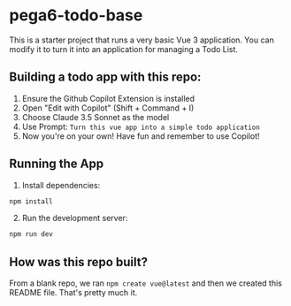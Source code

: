 # pega6-todo-base

This is a starter project that runs a very basic Vue 3 application.  You can modify it to turn it into an application for managing a Todo List.

## Building a todo app with this repo:

1. Ensure the Github Copilot Extension is installed
2. Open "Edit with Copilot" (Shift + Command + I)
3. Choose Claude 3.5 Sonnet as the model
4. Use Prompt: `Turn this vue app into a simple todo application`
5. Now you're on your own!  Have fun and remember to use Copilot!  

## Running the App

1. Install dependencies:
```bash
npm install
```

2. Run the development server:
```bash
npm run dev
```

## How was this repo built?
From a blank repo, we ran `npm create vue@latest` and then we created this README file.  That's pretty much it.  
